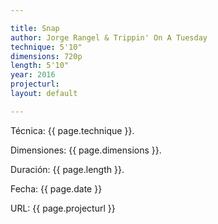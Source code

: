 ```yaml
---

title: Snap
author: Jorge Rangel & Trippin' On A Tuesday
technique: 5'10"
dimensions: 720p
length: 5'10"
year: 2016
projecturl: 
layout: default

---
```


Técnica: {{ page.technique }}.

Dimensiones: {{ page.dimensions }}.

Duración: {{ page.length }}.

Fecha: {{ page.date }}

URL: {{ page.projecturl }}